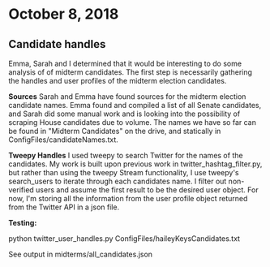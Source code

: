 # October 8, 2018
## Candidate handles

Emma, Sarah and I determined that it would be interesting to do some analysis of of midterm candidates. The first step is necessarily gathering the handles and user profiles of the midterm election candidates.

**Sources**
Sarah and Emma have found sources for the midterm election candidate names. Emma found and compiled a list of all Senate candidates, and Sarah did some manual work and is looking into the possibility of scraping House candidates due to volume. The names we have so far can be found in "Midterm Candidates" on the drive, and statically in ConfigFiles/candidateNames.txt.

**Tweepy Handles**
I used tweepy to search Twitter for the names of the candidates. My work is built upon previous work in twitter_hashtag_filter.py, but rather than using the tweepy Stream functionality, I use tweepy's search_users to iterate through each candidates name. I filter out non-verified users and assume the first result to be the desired user object. For now, I'm storing all the information from the user profile object returned from the Twitter API in a json file.

**Testing:**

python twitter_user_handles.py ConfigFiles/haileyKeysCandidates.txt

See output in midterms/all_candidates.json
